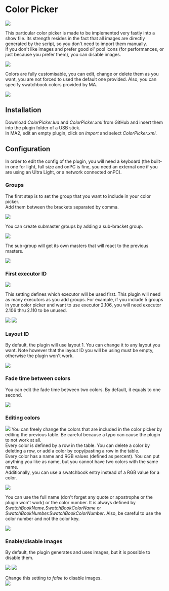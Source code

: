 # Color Picker  
  
![](https://i.ibb.co/JrTMf2f/image1.png)
  
This particular color picker is made to be implemented very fastly into a show file. Its strength resides in the fact that all images are directly generated by the script, so you don't need to import them manually.  
If you don't like images and prefer good ol' pool icons (for performances, or just because you prefer them), you can disable images.  
  
![](https://i.ibb.co/fdHGjkC/image2.png)
  
Colors are fully customisable, you can edit, change or delete them as you want, you are not forced to used the default one provided. Also, you can specify swatchbook colors provided by MA.  
  
![](https://i.ibb.co/hL9Fkhb/image3.png)
  
## Installation  
Download *ColorPicker.lua* and *ColorPicker.xml* from GitHub and insert them into the plugin folder of a USB stick.  
In MA2, edit an empty plugin, click on *import* and select *ColorPicker.xml*.  
  
## Configuration  
In order to edit the config of the plugin, you will need a keyboard (the built-in one for light, full size and onPC is fine, you need an external one if you are using an Ultra Light, or a network connected onPC).  
  
### Groups  
The first step is to set the group that you want to include in your color picker.  
Add them between the brackets separated by comma.  
  
![](https://i.ibb.co/LtYhcpm/image4.png)
  
You can create submaster groups by adding a sub-bracket group.  
  
![](https://i.ibb.co/mJdsYBD/image6.png)
  
The sub-group will get its own masters that will react to the previous masters.  
  
![](https://i.ibb.co/p2zhps7/image5.png)
  
### First executor ID  
  
![](https://i.ibb.co/p4GySHV/image7.png) 
  
This setting defines which executor will be used first. This plugin will need as many executors as you add groups. For example, if you include 5 groups in your color picker and want to use executor 2.106, you will need executor 2.106 thru 2.110 to be unused.  
  
![](https://i.ibb.co/rsKc2bS/image8.png)
![](https://i.ibb.co/Kry7Ygg/image9.png)
  
### Layout ID  
By default, the plugin will use layout 1. You can change it to any layout you want. Note however that the layout ID you will be using must be empty, otherwise the plugin won't work.  
  
![](https://i.ibb.co/nRrJyrW/image10.png)
  
### Fade time between colors  
You can edit the fade time between two colors. By default, it equals to one second.  
  
![](https://i.ibb.co/0960frL/image11.png)
  
### Editing colors  
![](https://i.ibb.co/V2zjXsy/image12.png)
You can freely change the colors that are included in the color picker by editing the previous table. Be careful because a typo can cause the plugin to not work at all.  
Every color is defined by a row in the table. You can delete a color by deleting a row, or add a color by copy/pasting a row in the table.  
Every color has a name and RGB values (defined as percent). You can put anything you like as name, but you cannot have two colors with the same name.  
Additionally, you can use a swatchbook entry instead of a RGB value for a color.  
  
![](https://i.ibb.co/3RftTyz/image13.png)
  
You can use the full name (don't forget any quote or apostrophe or the plugin won't work) or the color number. It is always defined by *SwatchBookName.SwatchBookColorName* or *SwatchBookNumber.SwatchBookColorNumber*. Also, be careful to use the color number and not the color key.  
  
![](https://i.ibb.co/wgYdXNy/image14.png)
  
### Enable/disable images  
By default, the plugin generates and uses images, but it is possible to disable them.  
  
![](https://i.ibb.co/JrTMf2f/image1.png) ![](https://i.ibb.co/fdHGjkC/image2.png)
  
Change this setting to *false* to disable images.  
![](https://i.ibb.co/FwNBJFn/image15.png)
